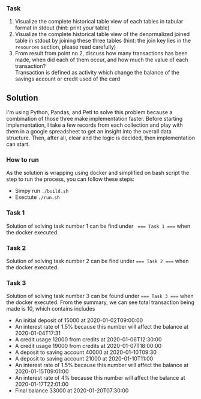 ### Task
1. Visualize the complete historical table view of each tables in tabular format in stdout (hint: print your table)
2. Visualize the complete historical table view of the denormalized joined table in stdout by joining these three tables (hint: the join key lies in the `resources` section, please read carefully)
3. From result from point no 2, discuss how many transactions has been made, when did each of them occur, and how much the value of each transaction?  
   Transaction is defined as activity which change the balance of the savings account or credit used of the card

## Solution
I'm using Python, Pandas, and Petl to solve this problem because a combination of those three make implementation faster. Before starting implementation, I take a few records from each collection and play with them in a google spreadsheet to get an insight into the overall data structure. Then, after all, clear and the logic is decided, then implementation can start.

### How to run
As the solution is wrapping using docker and simplified on bash script the step to run the process, you can follow these steps:
- Simpy run `./build.sh`
- Exectute `./run.sh`
### Task 1
Solution of solving task number 1 can be find under ` === Task 1 ===` when the docker executed.
### Task 2
Solution of solving task number 2 can be find under `=== Task 2 ===` when the docker executed.
### Task 3
Solution of solving task number 3 can be found under `=== Task 3 ===` when the docker executed.
From the summary, we can see total transaction being made is 10, which contains includes
- An initial deposit of 15000 at 2020-01-02T09:00:00
- An interest rate of 1.5% because this number will affect the balance at 2020-01-04T17:31
- A credit usage 12000 from credits at 2020-01-06T12:30:00
- A credit usage 19000 from credits at 2020-01-07T18:00:00
- A deposit to saving account 40000 at 2020-01-10T09:30
- A deposit to saving account 21000 at 2020-01-10T11:00
- An interest rate of 1.5% because this number will affect the balance at 2020-01-15T09:01:00
- An interest rate of 4% because this number will affect the balance at 2020-01-17T22:01:00
- Final balance 33000 at 2020-01-20T07:30:00